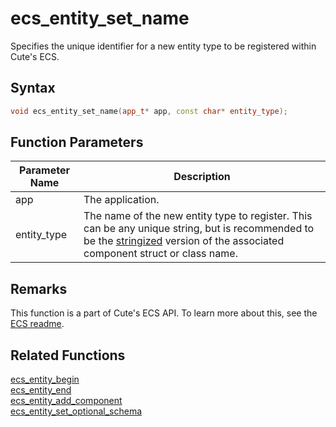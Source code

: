 # ecs_entity_set_name

Specifies the unique identifier for a new entity type to be registered within Cute's ECS.

## Syntax

```cpp
void ecs_entity_set_name(app_t* app, const char* entity_type);
```

## Function Parameters

Parameter Name | Description
--- | ---
app | The application.
entity_type | The name of the new entity type to register. This can be any unique string, but is recommended to be the [stringized](https://en.wikipedia.org/wiki/C_preprocessor#Token_stringification) version of the associated component struct or class name.

## Remarks

This function is a part of Cute's ECS API. To learn more about this, see the [ECS readme](https://github.com/RandyGaul/cute_framework/blob/master/docs/ecs/README.md).

## Related Functions

[ecs_entity_begin](https://github.com/RandyGaul/cute_framework/blob/master/docs/ecs/ecs_entity_begin.md)  
[ecs_entity_end](https://github.com/RandyGaul/cute_framework/blob/master/docs/ecs/ecs_entity_end.md)  
[ecs_entity_add_component](https://github.com/RandyGaul/cute_framework/blob/master/docs/ecs/ecs_entity_add_component.md)  
[ecs_entity_set_optional_schema](https://github.com/RandyGaul/cute_framework/blob/master/docs/ecs/ecs_entity_set_optional_schema.md)  
